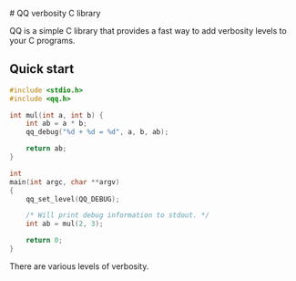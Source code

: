 # QQ verbosity C library

QQ is a simple C library that provides a fast way to add verbosity levels to
your C programs.

## Quick start

```c
#include <stdio.h>
#include <qq.h>

int mul(int a, int b) {
    int ab = a * b;
    qq_debug("%d + %d = %d", a, b, ab);

    return ab;
}

int
main(int argc, char **argv)
{
    qq_set_level(QQ_DEBUG);

    /* Will print debug information to stdout. */
    int ab = mul(2, 3);

    return 0;
}
```

There are various levels of verbosity.